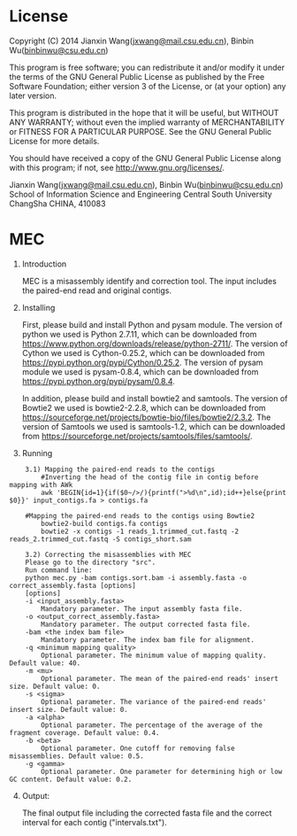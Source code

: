 License
=========

Copyright (C) 2014 Jianxin Wang(jxwang@mail.csu.edu.cn), Binbin Wu(binbinwu@csu.edu.cn)

This program is free software; you can redistribute it and/or
modify it under the terms of the GNU General Public License
as published by the Free Software Foundation; either version 3
of the License, or (at your option) any later version.

This program is distributed in the hope that it will be useful,
but WITHOUT ANY WARRANTY; without even the implied warranty of
MERCHANTABILITY or FITNESS FOR A PARTICULAR PURPOSE.  See the
GNU General Public License for more details.

You should have received a copy of the GNU General Public License
along with this program; if not, see <http://www.gnu.org/licenses/>.

Jianxin Wang(jxwang@mail.csu.edu.cn), Binbin Wu(binbinwu@csu.edu.cn)
School of Information Science and Engineering
Central South University
ChangSha
CHINA, 410083


MEC
=================
1) Introduction

	MEC is a misassembly identify and correction tool.
	The input includes the paired-end read and original contigs. 

2) Installing

	First, please build and install Python and pysam module. 
	The version of python we used is Python 2.7.11, which can be downloaded from https://www.python.org/downloads/release/python-2711/.
	The version of Cython  we used is Cython-0.25.2, which can be downloaded from https://pypi.python.org/pypi/Cython/0.25.2.
	The version of pysam module we used is pysam-0.8.4, which can be downloaded from https://pypi.python.org/pypi/pysam/0.8.4. 
	
	In addition, please build and install bowtie2 and samtools.
	The version of Bowtie2 we used is bowtie2-2.2.8, which can be downloaded from https://sourceforge.net/projects/bowtie-bio/files/bowtie2/2.3.2.
	The version of Samtools we used is samtools-1.2, which can be downloaded from https://sourceforge.net/projects/samtools/files/samtools/.
	
3) Running
```
    3.1) Mapping the paired-end reads to the contigs
    	#Inverting the head of the contig file in contig before mapping with AWk
	    awk 'BEGIN{id=1}{if($0~/>/){printf(">%d\n",id);id++}else{print $0}}' input_contigs.fa > contigs.fa

	#Mapping the paired-end reads to the contigs using Bowtie2
	    bowtie2-build contigs.fa contigs
	    bowtie2 -x contigs -1 reads_1.trimmed_cut.fastq -2 reads_2.trimmed_cut.fastq -S contigs_short.sam
	
    3.2) Correcting the misassemblies with MEC
	Please go to the directory "src".
	Run command line:  
	python mec.py -bam contigs.sort.bam -i assembly.fasta -o correct_assembly.fasta [options] 
	[options]
	-i <input_assembly.fasta>
		Mandatory parameter. The input assembly fasta file.
	-o <output_correct_assembly.fasta>
		Mandatory parameter. The output corrected fasta file.
	-bam <the index bam file>
		Mandatory parameter. The index bam file for alignment. 
	-q <minimum mapping quality>
		Optional parameter. The minimum value of mapping quality. Default value: 40.
	-m <mu>
		Optional parameter. The mean of the paired-end reads' insert size. Default value: 0.
	-s <sigma>
		Optional parameter. The variance of the paired-end reads' insert size. Default value: 0.
	-a <alpha>
		Optional parameter. The percentage of the average of the fragment coverage. Default value: 0.4.
	-b <beta>
		Optional parameter. One cutoff for removing false misassemblies. Default value: 0.5.
	-g <gamma>
		Optional parameter. One parameter for determining high or low GC content. Default value: 0.2.
```	

4) Output:

	The final output file including the corrected fasta file and the correct interval for each contig ("intervals.txt").
